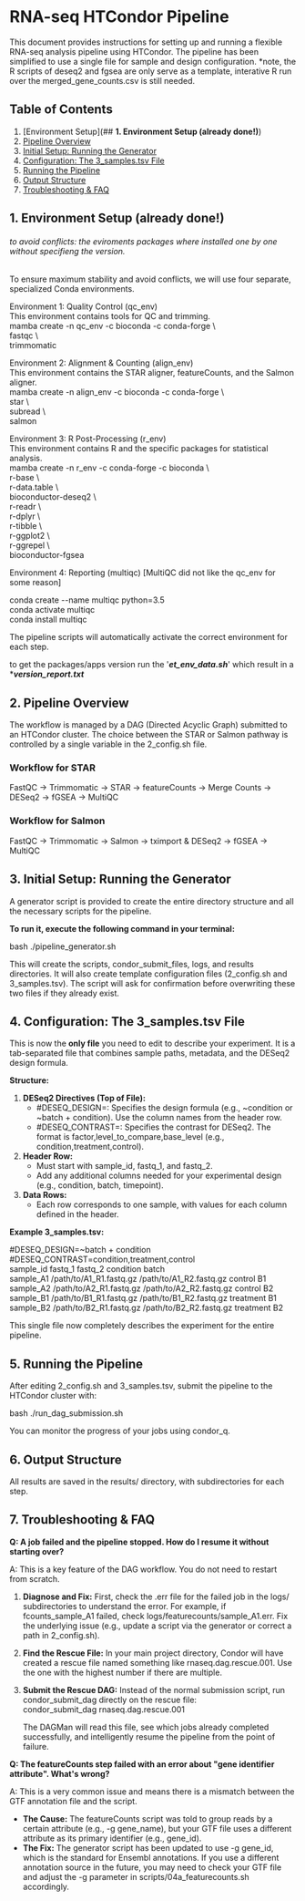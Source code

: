 # **RNA-seq HTCondor Pipeline**

This document provides instructions for setting up and running a flexible RNA-seq analysis pipeline using HTCondor. The pipeline has been simplified to use a single file for sample and design configuration.
*note, the R scripts of deseq2 and fgsea are only serve as a template, interative R run over the merged_gene_counts.csv is still needed.

## **Table of Contents**

1. [Environment Setup](## **1\. Environment Setup (already done!)**)  
2. [Pipeline Overview](https://www.google.com/search?q=%23pipeline-overview)  
3. [Initial Setup: Running the Generator](https://www.google.com/search?q=%23initial-setup-running-the-generator)  
4. [Configuration: The 3\_samples.tsv File](https://www.google.com/search?q=%23configuration-the-3_samplestsv-file)  
5. [Running the Pipeline](https://www.google.com/search?q=%23running-the-pipeline)  
6. [Output Structure](https://www.google.com/search?q=%23output-structure)  
7. [Troubleshooting & FAQ](https://www.google.com/search?q=%23troubleshooting--faq)

## **1\. Environment Setup (already done!)**

###### *to avoid conflicts*: the eviroments packages where installed one by one without specifieng the version.

To ensure maximum stability and avoid conflicts, we will use four separate, specialized Conda environments.

Environment 1: Quality Control (qc\_env)  
This environment contains tools for QC and trimming.  
mamba create \-n qc\_env \-c bioconda \-c conda-forge \\  
  fastqc \\  
  trimmomatic

Environment 2: Alignment & Counting (align\_env)  
This environment contains the STAR aligner, featureCounts, and the Salmon aligner.  
mamba create \-n align\_env \-c bioconda \-c conda-forge \\  
  star \\  
  subread \\  
  salmon

Environment 3: R Post-Processing (r\_env)  
This environment contains R and the specific packages for statistical analysis.  
mamba create \-n r\_env \-c conda-forge \-c bioconda \\  
  r-base \\  
  r-data.table \\  
  bioconductor-deseq2 \\  
  r-readr \\  
  r-dplyr \\  
  r-tibble \\  
  r-ggplot2 \\  
  r-ggrepel \\  
  bioconductor-fgsea

Environment 4: Reporting (multiqc) \[MultiQC  did not like the qc\_env for some reason\]

  conda create \--name multiqc python=3.5  
  conda activate multiqc  
  conda install multiqc

The pipeline scripts will automatically activate the correct environment for each step.

to get the packages/apps version run the '*<b>et_env_data.sh</b>*' which result in a **<b>version_report.txt</b>*

## **2\. Pipeline Overview**

The workflow is managed by a DAG (Directed Acyclic Graph) submitted to an HTCondor cluster. The choice between the STAR or Salmon pathway is controlled by a single variable in the 2\_config.sh file.

### **Workflow for STAR**

FastQC \-\> Trimmomatic \-\> STAR \-\> featureCounts \-\> Merge Counts \-\> DESeq2 \-\> fGSEA \-\> MultiQC

### **Workflow for Salmon**

FastQC \-\> Trimmomatic \-\> Salmon \-\> tximport & DESeq2 \-\> fGSEA \-\> MultiQC

## **3\. Initial Setup: Running the Generator**

A generator script is provided to create the entire directory structure and all the necessary scripts for the pipeline.

**To run it, execute the following command in your terminal:**

bash ./pipeline\_generator.sh

This will create the scripts, condor\_submit\_files, logs, and results directories. It will also create template configuration files (2\_config.sh and 3\_samples.tsv). The script will ask for confirmation before overwriting these two files if they already exist.

## **4\. Configuration: The 3\_samples.tsv File**

This is now the **only file** you need to edit to describe your experiment. It is a tab-separated file that combines sample paths, metadata, and the DESeq2 design formula.

**Structure:**

1. **DESeq2 Directives (Top of File):**  
   * \#DESEQ\_DESIGN=: Specifies the design formula (e.g., \~condition or \~batch \+ condition). Use the column names from the header row.  
   * \#DESEQ\_CONTRAST=: Specifies the contrast for DESeq2. The format is factor,level\_to\_compare,base\_level (e.g., condition,treatment,control).  
2. **Header Row:**  
   * Must start with sample\_id, fastq\_1, and fastq\_2.  
   * Add any additional columns needed for your experimental design (e.g., condition, batch, timepoint).  
3. **Data Rows:**  
   * Each row corresponds to one sample, with values for each column defined in the header.

**Example 3\_samples.tsv:**

\#DESEQ\_DESIGN=\~batch \+ condition  
\#DESEQ\_CONTRAST=condition,treatment,control  
sample\_id    fastq\_1    fastq\_2    condition    batch  
sample\_A1    /path/to/A1\_R1.fastq.gz    /path/to/A1\_R2.fastq.gz    control    B1  
sample\_A2    /path/to/A2\_R1.fastq.gz    /path/to/A2\_R2.fastq.gz    control    B2  
sample\_B1    /path/to/B1\_R1.fastq.gz    /path/to/B1\_R2.fastq.gz    treatment    B1  
sample\_B2    /path/to/B2\_R1.fastq.gz    /path/to/B2\_R2.fastq.gz    treatment    B2

This single file now completely describes the experiment for the entire pipeline.

## **5\. Running the Pipeline**

After editing 2\_config.sh and 3\_samples.tsv, submit the pipeline to the HTCondor cluster with:

bash ./run\_dag\_submission.sh

You can monitor the progress of your jobs using condor\_q.

## **6\. Output Structure**

All results are saved in the results/ directory, with subdirectories for each step.

## **7\. Troubleshooting & FAQ**

**Q: A job failed and the pipeline stopped. How do I resume it without starting over?**

A: This is a key feature of the DAG workflow. You do not need to restart from scratch.

1. **Diagnose and Fix:** First, check the .err file for the failed job in the logs/ subdirectories to understand the error. For example, if fcounts\_sample\_A1 failed, check logs/featurecounts/sample\_A1.err. Fix the underlying issue (e.g., update a script via the generator or correct a path in 2\_config.sh).  

2. **Find the Rescue File:** In your main project directory, Condor will have created a rescue file named something like rnaseq.dag.rescue.001. Use the one with the highest number if there are multiple.  

3. **Submit the Rescue DAG:** Instead of the normal submission script, run condor\_submit\_dag directly on the rescue file:  
   condor\_submit\_dag rnaseq.dag.rescue.001
   
   The DAGMan will read this file, see which jobs already completed successfully, and intelligently resume the pipeline from the point of failure.

**Q: The featureCounts step failed with an error about "gene identifier attribute". What's wrong?**

A: This is a very common issue and means there is a mismatch between the GTF annotation file and the script.

* **The Cause:** The featureCounts script was told to group reads by a certain attribute (e.g., \-g gene\_name), but your GTF file uses a different attribute as its primary identifier (e.g., gene\_id).  
* **The Fix:** The generator script has been updated to use \-g gene\_id, which is the standard for Ensembl annotations. If you use a different annotation source in the future, you may need to check your GTF file and adjust the \-g parameter in scripts/04a\_featurecounts.sh accordingly.
